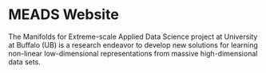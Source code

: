 # MEADS Website

The Manifolds for Extreme-scale Applied Data Science project at University at Buffalo (UB) is a research endeavor to develop new solutions for learning non-linear low-dimensional representations from massive high-dimensional data sets.
